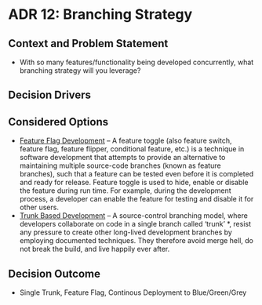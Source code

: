 # ADR 12: Branching Strategy

## Context and Problem Statement

*   With so many features/functionality being developed concurrently, what branching strategy will you leverage?

## Decision Drivers <!-- optional -->



## Considered Options

*   [Feature Flag Development](https://en.wikipedia.org/wiki/Feature_toggle) – A feature toggle (also feature switch, feature flag, feature flipper, conditional feature, etc.) is a technique in software development that attempts to provide an alternative to maintaining multiple source-code branches (known as feature branches), such that a feature can be tested even before it is completed and ready for release. Feature toggle is used to hide, enable or disable the feature during run time. For example, during the development process, a developer can enable the feature for testing and disable it for other users.
*   [Trunk Based Development](https://trunkbaseddevelopment.com/) – A source-control branching model, where developers collaborate on code in a single branch called ‘trunk’ *, resist any pressure to create other long-lived development branches by employing documented techniques. They therefore avoid merge hell, do not break the build, and live happily ever after.

## Decision Outcome

*   Single Trunk, Feature Flag, Continous Deployment to Blue/Green/Grey
